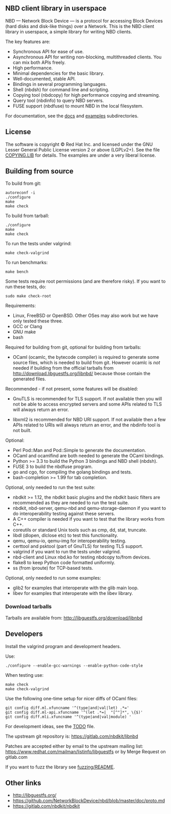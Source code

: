 ## NBD client library in userspace

NBD — Network Block Device — is a protocol for accessing Block Devices
(hard disks and disk-like things) over a Network.  This is the NBD
client library in userspace, a simple library for writing NBD clients.

The key features are:

* Synchronous API for ease of use.
* Asynchronous API for writing non-blocking, multithreaded clients.
  You can mix both APIs freely.
* High performance.
* Minimal dependencies for the basic library.
* Well-documented, stable API.
* Bindings in several programming languages.
* Shell (nbdsh) for command line and scripting.
* Copying tool (nbdcopy) for high performance copying and streaming.
* Query tool (nbdinfo) to query NBD servers.
* FUSE support (nbdfuse) to mount NBD in the local filesystem.

For documentation, see the [docs](docs/) and [examples](examples/)
subdirectories.


## License

The software is copyright © Red Hat Inc. and licensed under the GNU
Lesser General Public License version 2 or above (LGPLv2+).  See the
file [COPYING.LIB](COPYING.LIB) for details.  The examples are under a
very liberal license.


## Building from source

To build from git:

```
autoreconf -i
./configure
make
make check
```

To build from tarball:

```
./configure
make
make check
```

To run the tests under valgrind:

```
make check-valgrind
```

To run benchmarks:

```
make bench
```

Some tests require root permissions (and are therefore risky).  If you
want to run these tests, do:

```
sudo make check-root
```

Requirements:

* Linux, FreeBSD or OpenBSD.
  Other OSes may also work but we have only tested these three.
* GCC or Clang
* GNU make
* bash

Required for building from git, optional for building from tarballs:

* OCaml (ocamlc, the bytecode compiler) is required to generate some
  source files, which is needed to build from git.  However ocamlc is
  _not_ needed if building from the official tarballs from
  http://download.libguestfs.org/libnbd/ because those contain the
  generated files.

Recommended - if not present, some features will be disabled:

* GnuTLS is recommended for TLS support.
  If not available then you will not be able to access encrypted
  servers and some APIs related to TLS will always return an error.

* libxml2 is recommended for NBD URI support.
  If not available then a few APIs related to URIs will always return
  an error, and the nbdinfo tool is not built.

Optional:

* Perl Pod::Man and Pod::Simple to generate the documentation.
* OCaml and ocamlfind are both needed to generate the OCaml bindings.
* Python >= 3.3 to build the Python 3 bindings and NBD shell (nbdsh).
* FUSE 3 to build the nbdfuse program.
* go and cgo, for compiling the golang bindings and tests.
* bash-completion >= 1.99 for tab completion.

Optional, only needed to run the test suite:

* nbdkit >= 1.12, the nbdkit basic plugins and the nbdkit basic
  filters are recommended as they are needed to run the test suite.
* nbdkit, nbd-server, qemu-nbd and qemu-storage-daemon if you want to
  do interoperability testing against these servers.
* A C++ compiler is needed if you want to test that the library works
  from C++.
* coreutils or standard Unix tools such as cmp, dd, stat, truncate.
* libdl (dlopen, dlclose etc) to test this functionality.
* qemu, qemu-io, qemu-img for interoperability testing.
* certtool and psktool (part of GnuTLS) for testing TLS support.
* valgrind if you want to run the tests under valgrind.
* nbd-client and Linux nbd.ko for testing nbdcopy to/from devices.
* flake8 to keep Python code formatted uniformly.
* ss (from iproute) for TCP-based tests.

Optional, only needed to run some examples:

* glib2 for examples that interoperate with the glib main loop.
* libev for examples that interoperate with the libev library.


### Download tarballs

Tarballs are available from:
http://libguestfs.org/download/libnbd


## Developers

Install the valgrind program and development headers.

Use:

```
./configure --enable-gcc-warnings --enable-python-code-style
```

When testing use:

```
make check
make check-valgrind
```

Use the following one-time setup for nicer diffs of OCaml files:

```
git config diff.ml.xfuncname '^(type|and|val|let) .*='
git config diff.ml-api.xfuncname '^(let .*=|  "[^"]*", \{$)'
git config diff.mli.xfuncname '^(type|and|val|module) '
```

For development ideas, see the [TODO](TODO) file.

The upstream git repository is:
https://gitlab.com/nbdkit/libnbd

Patches are accepted either by email to the upstream mailing list:
https://www.redhat.com/mailman/listinfo/libguestfs
or by Merge Request on gitlab.com

If you want to fuzz the library see [fuzzing/README](fuzzing/README).


## Other links

* http://libguestfs.org/
* https://github.com/NetworkBlockDevice/nbd/blob/master/doc/proto.md
* https://gitlab.com/nbdkit/nbdkit
